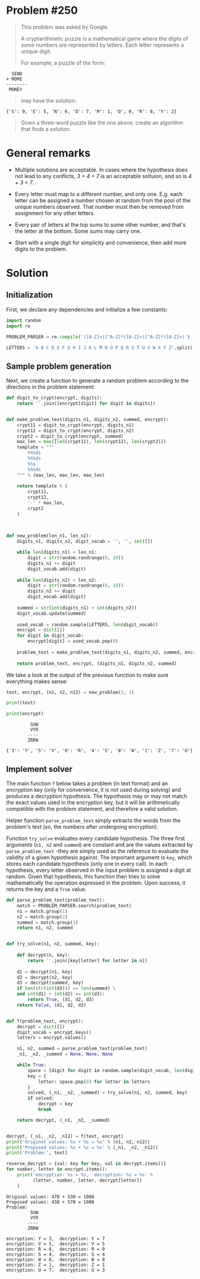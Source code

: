 
# Problem #250

> This problem was asked by Google.
> 
> A cryptarithmetic puzzle is a mathematical game where the digits of some numbers are represented by letters. Each letter represents a unique digit.
>
> For example, a puzzle of the form:

```  
  SEND
+ MORE
--------
 MONEY
 ```

>
> may have the solution:

`{'S': 9, 'E': 5, 'N': 6, 'D': 7, 'M': 1, 'O', 0, 'R': 8, 'Y': 2}`

> Given a three-word puzzle like the one above, create an algorithm that finds a solution.


# General remarks

* Multiple solutions are acceptable. In cases where the hypothesis does not lead to any conflicts, _3 + 4 = 7_ is an acceptable soltuion, and so is _4 + 3 = 7_.

* Every letter must map to a different number, and only one. E.g. each letter can be assigned a number chosen at random from the pool of the unique numbers observed. That number must then be removed from assignment for any other letters.

* Every pair of letters at the top sums to some other number, and that's the letter at the bottom. Some sums may carry one.

* Start with a single digit for simplicity and convenience, then add more digits to the problem.


# Solution

## Initialization
First, we declare any dependencies and initialize a few constants:


```python
import random
import re

PROBLEM_PARSER = re.compile('([A-Z]+)[^A-Z]*([A-Z]+)[^A-Z]*([A-Z]+)')

LETTERS = 'A B C D E F G H I J K L M N O P Q R S T U V W X Y Z'.split(' ')
```

## Sample problem generation

Next, we create a function to generate a random problem according to the directions in the problem statement:


```python
def digit_to_crypt(encrypt, digits):
    return ''.join([encrypt[digit] for digit in digits])


def make_problem_text(digits_n1, digits_n2, summed, encrypt):
    crypt11 = digit_to_crypt(encrypt, digits_n1)
    crypt12 = digit_to_crypt(encrypt, digits_n2)
    crypt2 = digit_to_crypt(encrypt, summed)
    max_len = max([len(crypt11), len(crypt12), len(crypt2)])
    template = """
        %%%ds
        %%%ds
        %%s
        %%%ds
    """ % (max_len, max_len, max_len)
    
    return template % (
        crypt11,
        crypt12,
        '-' * max_len,
        crypt2
    )
    
    

def new_problem(len_n1, len_n2):
    digits_n1, digits_n2, digit_vocab = '', '', set([])

    while len(digits_n1) < len_n1:
        digit = str(random.randrange(0, 10))
        digits_n1 += digit
        digit_vocab.add(digit)
        
    while len(digits_n2) < len_n2:
        digit = str(random.randrange(0, 10))
        digits_n2 += digit
        digit_vocab.add(digit)
        
    summed = str(int(digits_n1) + int(digits_n2))
    digit_vocab.update(summed)
    
    used_vocab = random.sample(LETTERS, len(digit_vocab))
    encrypt = dict([])
    for digit in digit_vocab:
        encrypt[digit] = used_vocab.pop(0)
    
    problem_text = make_problem_text(digits_n1, digits_n2, summed, encrypt)
    
    return problem_text, encrypt, (digits_n1, digits_n2, summed)
```

We take a look at the output of the previous function to make sure everything makes sense:


```python
text, encrypt, (n1, n2, n12) = new_problem(3, 3)

print(text)

print(encrypt)
```

    
             SUW
             VYR
            ----
            ZRRW
        
    {'3': 'Y', '5': 'V', '0': 'R', '4': 'S', '8': 'W', '1': 'Z', '7': 'U'}


## Implement solver

The main function `f` below takes a problem (in text format) and an encryption key (only for convenience, it is not used during solving) and produces a decryption hypothesis. The hypothesis may or may not match the exact values used in the encryption key, but it will be arithmetically compatible with the problem statement, and therefore a valid solution.

Helper function `parse_problem_text` simply extracts the words from the problem's text (so, the numbers after undergoing encryption).

Function `try_solve` evaluates every candidate hypothesis. The three first arguments (`n1, n2` and `summed`) are constant and are the values extracted by `parse_problem_text` -they are simply used as the reference to evaluate the validity of a given hypothesis against. The important argument is `key`, which stores each candidate hypothesis (only one in every call). In each hypothesis, every letter observed in the input problem is assigned a digit at random. Given that hypothesis, this function then tries to solve mathematically the operation expressed in the problem. Upon success, it returns the key and a `True` value.


```python
def parse_problem_text(problem_text):
    match = PROBLEM_PARSER.search(problem_text)
    n1 = match.group(1)
    n2 = match.group(2)
    summed = match.group(3)
    return n1, n2, summed


def try_solve(n1, n2, summed, key):
    
    def decrypt(n, key):
        return ''.join([key[letter] for letter in n])
    
    d1 = decrypt(n1, key)
    d2 = decrypt(n2, key)
    d3 = decrypt(summed, key)
    if len(str(int(d3))) == len(summed) \
    and int(d1) + int(d2) == int(d3):
        return True, (d1, d2, d3)
    return False, (d1, d2, d3)


def f(problem_text, encrypt):
    decrypt = dict([])
    digit_vocab = encrypt.keys()
    letters = encrypt.values()

    n1, n2, summed = parse_problem_text(problem_text)
    _n1, _n2, _summed = None, None, None

    while True:
        space = [digit for digit in random.sample(digit_vocab, len(digit_vocab))]
        key = {
            letter: space.pop(0) for letter in letters
        }
        solved, (_n1, _n2, _summed) = try_solve(n1, n2, summed, key)
        if solved:
            decrypt = key
            break

    return decrypt, (_n1, _n2, _summed)


decrypt, (_n1, _n2, _n12) = f(text, encrypt)
print('Original values: %s + %s = %s' % (n1, n2, n12))
print('Proposed values: %s + %s = %s' % (_n1, _n2, _n12))
print('Problem:', text)

reverse_decrypt = {val: key for key, val in decrypt.items()}
for number, letter in encrypt.items():
    print('encryption: %s = %s,  decryption: %s = %s' % 
          (letter, number, letter, decrypt[letter])
    )
```

    Original values: 478 + 530 = 1008
    Proposed values: 438 + 570 = 1008
    Problem: 
             SUW
             VYR
            ----
            ZRRW
        
    encryption: Y = 3,  decryption: Y = 7
    encryption: V = 5,  decryption: V = 5
    encryption: R = 0,  decryption: R = 0
    encryption: S = 4,  decryption: S = 4
    encryption: W = 8,  decryption: W = 8
    encryption: Z = 1,  decryption: Z = 1
    encryption: U = 7,  decryption: U = 3

